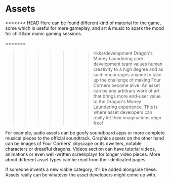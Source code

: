 # Assets

<<<<<<< HEAD
Here can be found different kind of material for the game, some which is useful for mere gameplay, and art & music to spark the mood for chill &/or manic gaming sessions. 

=======
>>>>>>> Irkka/development
Dragon's Money Laundering core development team values human creativity to a high degree and as such encourages anyone to take up the challenge of making Four Corners become alive. An asset can be any arbitrary work of art that brings more end-user value to the Dragon's Money Laundering experience. This is where asset developers can really let their imaginations reign free!

For example, audio assets can be goofy soundboard apps or more complete musical pieces to the official soundtrack. Graphics assets on the other hand can be images of Four Corners' cityscape or its dwellers, notable characters or dreadful dragons. Videos section can have tutorial videos, animations or even well-written screenplays for longer video pieces. More about different asset types can be read from their dedicated pages.

If someone invents a new viable category, it'll be added alongside these. Assets really can be whatever the asset developers might come up with.
